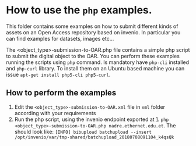 # How to use the `php` examples.

This folder contains some examples on how to submit different kinds of assets on an Open Access repository based on invenio. In particular you can find examples for datasets, images etc...

The <object_type>-submission-to-OAR.php file contains a simple php script to submit the digital object to the OAR.
You can perform these examples running the scripts using `php` command. Is mandatory have `php-cli` installed and `php-curl` library. To install them on an Ubuntu based machine you can issue `apt-get install php5-cli php5-curl`.

## How to perform the examples
1. Edit the `<object_type>-submission-to-OAR.xml` file in `xml` folder according with your requirements
1. Run the php script, using the invenio endpoint exported at [1](#ref). `php <object_type>-submission-to-OAR.php nadre.ethernet.edu.et`. The should look like: `[INFO] bibupload batchupload --insert /opt/invenio/var/tmp-shared/batchupload_20180708091104_k4qsQk`
